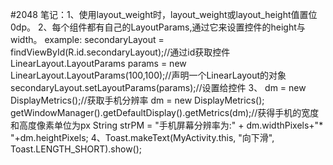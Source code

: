 #2048
笔记：1、使用layout_weight时，layout_weight或layout_height值置位0dp。
      2、每个组件都有自己的LayoutParams,通过它来设置控件的height与width。
      example:
        secondaryLayout = findViewById(R.id.secondaryLayout);//通过id获取控件
        LinearLayout.LayoutParams params = new LinearLayout.LayoutParams(100,100);//声明一个LinearLayout的对象
        secondaryLayout.setLayoutParams(params);//设置给控件
       3、 dm = new DisplayMetrics();//获取手机分辨率
           dm = new DisplayMetrics();
		  getWindowManager().getDefaultDisplay().getMetrics(dm);//获得手机的宽度和高度像素单位为px
		  String strPM = "手机屏幕分辨率为:" + dm.widthPixels+"* "+dm.heightPixels;
	4、Toast.makeText(MyActivity.this, "向下滑", Toast.LENGTH_SHORT).show();
